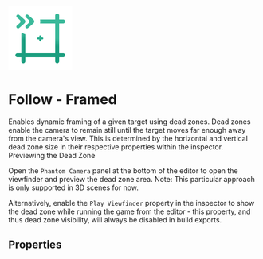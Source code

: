 <img alt="Follow Framed Icon" class="page-header-icon" src="../assets/follow-framed.svg" />

# Follow - Framed

Enables dynamic framing of a given target using dead zones. Dead zones enable the camera to remain still until the target moves far enough away from the camera's view. This is determined by the horizontal and vertical dead zone size in their respective properties within the inspector.
Previewing the Dead Zone

Open the `Phantom Camera` panel at the bottom of the editor to open the viewfinder and preview the dead zone area.
Note: This particular approach is only supported in 3D scenes for now.

Alternatively, enable the `Play Viewfinder` property in the inspector to show the dead zone while running the game from the editor - this property, and thus dead zone visibility, will always be disabled in build exports.

## Properties

<!--@include: ./parts/follow-mode.md-->

<!--@include: ./parts/follow-target.md-->

<!--@include: ./parts/follow-offset.md-->

<!--@include: ./parts/damping.md-->

<!--@include: ./parts/damping-value.md-->


<!--@include: ./parts/follow-distance.md-->

<Property propertyName="Dead Zone Horizontal" propertyType="float" propertyDefault="0">
<template v-slot:propertyDescription>

Defines the horizontal dead zone area. While the target is within it, the camera will not move in the horizontal axis. If the targeted node tries to exit the horizontal bounds, the camera will follow the target horizontally to keep it within bounds.

</template>
</Property>

<Property propertyName="Dead Zone Vertical" propertyType="float" propertyDefault="0">
<template v-slot:propertyDescription>

Defines the vertical dead zone area. While the target is within it, the camera will not move in the vertical axis. If the targeted node tries to exit the vertical bounds, the camera will follow vertically to keep it within bounds.

</template>
</Property>

<Property propertyName="Play Viewfinder" propertyType="bool" propertyDefault="false">
<template v-slot:propertyDescription>

Enables the dead zones to be visible when running the game from the editor.

Dead zones will never be visible in build exports.

</template>
</Property>